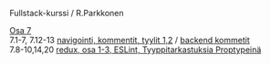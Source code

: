Fullstack-kurssi / R.Parkkonen

[Osa 7](https://github.com/rparkkon/fullstack/blob/master/osa7)
<BR>
7.1-7, 7.12-13 [navigointi, kommentit, tyylit 1,2](https://github.com/rparkkon/fullstack/blob/master/osa7/front/src.7.1-7,12-14)  /  [backend kommetit](https://github.com/rparkkon/fullstack/blob/master/osa7/back)
<BR>
7.8-10,14,20 [redux, osa 1-3,  ESLint, Tyyppitarkastuksia Proptypeinä](https://github.com/rparkkon/fullstack/blob/master/osa7/front/src)
<BR>
